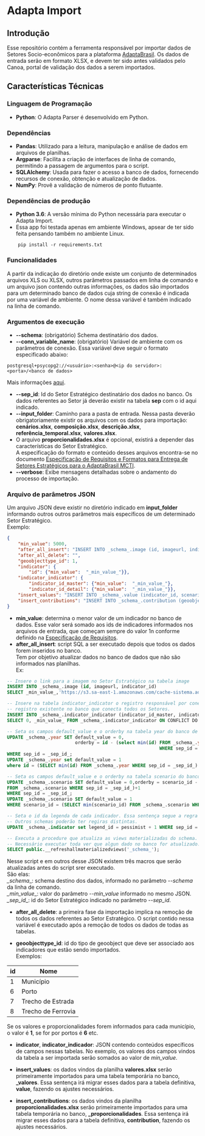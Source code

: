 # Adapta Import

## Introdução

Esse repositório contém a ferramenta responsável por importar dados de Setores Socio-econômicos para a plataforma [AdaptaBrasil](https://sistema.adaptabrasil.mcti.gov.br/).
Os dados de entrada serão em formato XLSX, e devem ter sido antes validados pelo Canoa, portal de validação dos dados a serem importados.

## Características Técnicas

### Linguagem de Programação
- **Python**: O Adapta Parser é desenvolvido em Python.

### Dependências
- **Pandas**: Utilizado para a leitura, manipulação e análise de dados em arquivos de planilhas.
- **Argparse**: Facilita a criação de interfaces de linha de comando, permitindo a passagem de argumentos para o script.
- **SQLAlchemy**: Usada para fazer o acesso a banco de dados, fornecendo recursos de conexão, obtenção e atualização de dados.
- **NumPy**: Provê a validação de números de ponto flutuante.

### Dependências de produção
- **Python 3.6**: A versão mínima do Python necessária para executar o Adapta Import.
- Essa app foi testada apenas em ambiente Windows, apsear de ter sido feita pensando também no ambiente Linux.

```shell
    pip install -r requirements.txt
```

### Funcionalidades
A partir da indicação do diretório onde existe um conjunto de determinados arquivos XLS ou XLSX, 
outros parâmetros passados em linha de comando e um arquivo json contendo outras informações, os dados são importados 
para um determinado banco de dados cuja string de conexão é indicada por uma variável de ambiente. 
O nome dessa variável é também indicado na linha de comando.

### Argumentos de execução
- **--schema**: (obrigatório) Schema destinatário dos dados.
- **--conn_variable_name**: (obrigatório) Variável de ambiente com os parâmetros de conexão. Essa variável deve
seguir o formato especificado abaixo:
```
postgresql+psycopg2://<usuário>:<senha>@<ip do servidor>:<porta>/<banco de dados>
```
Mais informações [aqui](https://www.geeksforgeeks.org/connecting-postgresql-with-sqlalchemy-in-python/).

- **--sep_id**: Id do Setor Estratégico destinatário dos dados no banco. Os dados referentes ao Setor já deverão existir na tabela **sep** com o id aqui indicado.
- **--input_folder**: Caminho para a pasta de entrada. Nessa pasta deverão obrigatoriamente existir os arquivos com os dados para importação:
**cenários.xlsx**, **composição.xlsx**, **descrição.xlsx**, **referência_temporal.xlsx**, **valores.xlsx**. 
- O arquivo **proporcionalidades.xlsx** é opcional, existirá a depender das características do Setor Estratégico.  
A especificação do formato e conteúdo desses arquivos encontra-se no documento [Especificação de Requisitos e Formatos para Entrega de Setores Estratégicos para o AdaptaBrasil MCTI](https://docs.google.com/document/d/1ZYOQricIqeNkZ3XnLoSXp-lKle9V1UTb-acASZtAa4E/edit?tab=t.0).
- **--verbose**: Exibe mensagens detalhadas sobre o andamento do processo de importação.

### Arquivo de parâmetros JSON
Um arquivo JSON deve existir no diretório indicado em **input_folder** informando outros outros parâmetros 
mais específicos de um determinado Setor Estratégico.  
Exemplo:  
```JSON
{
	"min_value": 5000,
	"after_all_insert": "INSERT INTO _schema_.image (id, imageurl, indicator_id) \nselect _min_value_,'https://s3.sa-east-1.amazonaws.com/cache-sistema.adaptabrasil.mcti.gov.br/imagens/201.svg', _min_value_ ON CONFLICT DO NOTHING; \nINSERT INTO _schema_.indicator_indicator (indicator_id_master, indicator_id_detail)\nSELECT 0, _min_value_ FROM _schema_.indicator_indicator ON CONFLICT DO NOTHING;\nupdate _schema_.year set default_value = 0,orderby = id - (select min(id) from _schema_.year where sep_id = _sep_id_)+1  where sep_id = _sep_id_;\nupdate _schema_.year set default_value = 1 where id = (select min(id) from _schema_.year where sep_id = _sep_id_) and sep_id = _sep_id_;\nupdate _schema_.scenario set default_value = 0,orderby = scenario_id - (select min(scenario_id) from _schema_.scenario where sep_id = _sep_id_)+1  where sep_id = _sep_id_;\nupdate _schema_.scenario set default_value = 1 where scenario_id = (select min(scenario_id) from _schema_.scenario where sep_id = _sep_id_) and sep_id = _sep_id_;\nupdate _schema_.\"indicator\" set legend_id = pessimist + 1 where sep_id = _sep_id_;\nSELECT public.\"__refreshallmaterializedviews\"('_schema_');\n",
	"after_all_delete": "",
	"geoobjecttype_id": 1,
	"indicator": {
		"id": {"min_value":  "_min_value_"}},
	"indicator_indicator": {
		"indicator_id_master": {"min_value":  "_min_value_"},
		"indicator_id_detail": {"min_value":  "_min_value_"}},
	"insert_values": "INSERT INTO _schema_.value (indicator_id, scenario_id, geoobject_id, year, value)\nSELECT NULLIF(indicator_id, '')::int+_min_value_-1,scenario_id,g.id,\"year\"::int,value\nFROM _schema_._valores v\nINNER JOIN _schema_.geoobject g\nON v.geocod::int  = g.geocod::int AND geoobjecttype_id = '_geoobjecttype_id_'\nLEFT JOIN _schema_.scenario s\nON COALESCE(s.symbol,'') = COALESCE(v.scenario,'') AND sep_id = _sep_id_\nORDER BY 1\n",
	"insert_contributions": "INSERT INTO _schema_.contribution (geoobject_id, master_indicator_id, detail_indicator_id, master_scenario_id, detail_scenario_id, master_year, detail_year, value) \nSELECT g.id,master_indicator_id::int+_min_value_-1,detail_indicator_id::int+_min_value_-1,s1.scenario_id,s2.scenario_id,master_year::int,detail_year::int ,value\nFROM _schema_._proporcionalidades p\nINNER JOIN _schema_.geoobject g\nON p.geocod::int  = g.geocod::int AND geoobjecttype_id = _geoobjecttype_id_\nLEFT JOIN _schema_.scenario s1\nON COALESCE(s1.symbol,'') = COALESCE(p.master_scenario_id,'') AND s1.sep_id = _sep_id_\nLEFT JOIN _schema_.scenario s2\nON COALESCE(s2.symbol,'') = COALESCE(p.detail_scenario_id,'') AND s2.sep_id = _sep_id_\nORDER BY 1\n"
}
```

- **min_value**: determina o menor valor de um indicador no banco de dados. Esse valor será somado aos ids
de indicadores informados nos arquivos de entrada, que começam sempre do valor 1n conforme definido na [Especificação de Requisitos](https://docs.google.com/document/d/1ZYOQricIqeNkZ3XnLoSXp-lKle9V1UTb-acASZtAa4E/edit?tab=t.0).
- **after_all_insert**: script SQL a ser executado depois que todos os dados forem inseridos no banco.  
Tem por objetivo atualizar dados no banco de dados que não são informados nas planilhas.   
Ex:
```sql
-- Insere o link para a imagem no Setor Estratégico na tabela image
INSERT INTO _schema_.image (id, imageurl, indicator_id)   
SELECT _min_value_,'https://s3.sa-east-1.amazonaws.com/cache-sistema.adaptabrasil.mcti.gov.br/imagens/201.svg', _min_value_ ON CONFLICT DO NOTHING;

-- Insere na tabela indicator_indicator o registro responsável por conectar o indicador de nível 1 com o
-- registro existente no banco que conecta todos os Setores.
INSERT INTO _schema_.indicator_indicator (indicator_id_master, indicator_id_detail)  
SELECT 0, _min_value_ FROM _schema_.indicator_indicator ON CONFLICT DO NOTHING;

-- Seta os campos default_value e o orderby na tabela year do banco de dados 
UPDATE _schema_.year SET default_value = 0,
                         orderby = id - (select min(id) FROM _schema_.year 
                                                        WHERE sep_id = _sep_id_)+1  
WHERE sep_id = _sep_id_;
UPDATE _schema_.year set default_value = 1 
where id = (SELECT min(id) FROM _schema_.year WHERE sep_id = _sep_id_) AND sep_id = _sep_id_;  

-- Seta os campos default_value e o orderby na tabela scenario do banco de dados 
UPDATE _schema_.scenario SET default_value = 0,orderby = scenario_id - (SELECT min(scenario_id) 
FROM _schema_.scenario WHERE sep_id = _sep_id_)+1 
WHERE sep_id = _sep_id_;  
UPDATE _schema_.scenario SET default_value = 1 
WHERE scenario_id = (SELECT min(scenario_id) FROM _schema_.scenario WHERE sep_id = _sep_id_) AND sep_id = _sep_id_; 

-- Seta o id da legenda de cada indicador. Essa sentença segue a regra usada até hoje no schema adaptabrasil. 
-- Outros schemas poderão ter regiras distintas.
UPDATE _schema_.indicator set legend_id = pessimist + 1 WHERE sep_id = _sep_id_;

-- Executa a procedure que atualiza as views materializadas do schema. 
-- Necessário executar toda ver que algun dado no banco for atualizado.
SELECT public.__refreshallmaterializedviews('_schema_');
```
Nesse script e em outros desse JSON existem três macros que serão atualizadas antes do script srer executado.  
São elas:  
_\_schema__: schema destino dos dados, informado no parâmetro *--schema* da linha de comando.  
_\_min_value__: valor do parâmetro *--min_value* informado no mesmo JSON.  
_\_sep_id__: id do Setor Estratégico indicado no parâmetro *--sep_id*.

- **after_all_delete**: a primeira fase da importação implica na remoção de todos os dados referentes ao 
Setor Estratégico. O script contido nessa variável é executado após a remoção de todos os dados de todas as tabelas.

- **geoobjecttype_id**: id do tipo de geoobject que deve ser associado aos indicadores que estão sendo importados.  
Exemplos:

| id  | Nome               |
|-----|--------------------|
| 1   | Município          |
| 6   | Porto              |
| 7   | Trecho de Estrada  |
| 8   | Trecho de Ferrovia |

Se os valores e proporcionalidades forem informados para cada município, o valor é **1**, se for por portos é **6** etc.

- **indicator**, **indicator_indicador**: JSON contendo conteúdos específicos de campos nessas tabelas. 
No exemplo, os valores dos campos vindos da tabela a ser importada serão somados ao valor de *min_value*.

- **insert_values**: os dados vindos da planilha **valores.xlsx** serão primeiramente importados para uma tabela
temporária no banco, **_valores**. Essa sentença irá migrar esses dados para a tabela definitiva, **value**, 
fazendo os ajustes necessários.

- **insert_contributions**: os dados vindos da planilha **proporcionalidades.xlsx** serão primeiramente importados para uma tabela
temporária no banco, **_proporcionalidades**. Essa sentença irá migrar esses dados para a tabela definitiva, **contribution**, 
fazendo os ajustes necessários.